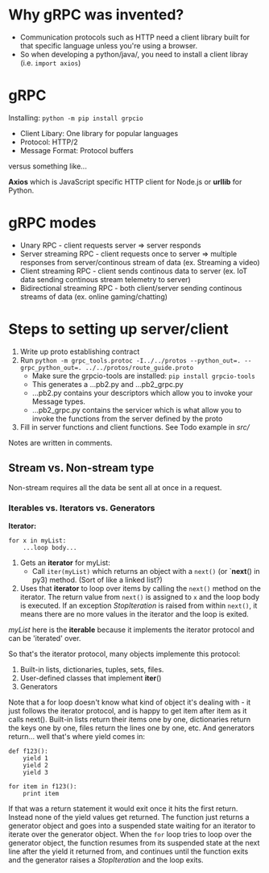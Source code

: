 # Why gRPC was invented?
* Communication protocols such as HTTP need a client library built for that specific language unless you're using a browser.
* So when developing a python/java/<insert-language-here>, you need to install a client libray (i.e. `import axios`)

# gRPC

Installing: `python -m pip install grpcio`
* Client Libary: One library for popular languages
* Protocol: HTTP/2
* Message Format: Protocol buffers

versus something like...

__Axios__ which is JavaScript specific HTTP client for Node.js or __urllib__ for Python.

# gRPC modes
* Unary RPC - client requests server => server responds
* Server streaming RPC - client requests once to server => multiple responses from server/continous stream of data (ex. Streaming a video)
* Client streaming RPC -  client sends continous data to server (ex. IoT data sending continous stream telemetry to server)
* Bidirectional streaming RPC - both client/server sending continous streams of data (ex. online gaming/chatting)

# Steps to setting up server/client

1. Write up proto establishing contract
2. Run `python -m grpc_tools.protoc -I../../protos --python_out=. --grpc_python_out=. ../../protos/route_guide.proto`
    - Make sure the grpcio-tools are installed: `pip install grpcio-tools`
    - This generates a ...pb2.py and ...pb2_grpc.py
    - ...pb2.py contains your descriptors which allow you to invoke your Message types.
    - ...pb2_grpc.py contains the servicer which is what allow you to invoke the functions from the server defined by the proto
3. Fill in server functions and client functions. See Todo example in *src/*

Notes are written in comments.

## Stream vs. Non-stream type
Non-stream requires all the data be sent all at once in a request.

### Iterables vs. Iterators vs. Generators

**Iterator:**

```
for x in myList:
    ...loop body...
```

1. Gets an __iterator__ for myList:
    - Call `iter(myList)` which returns an object with a `next()` (or `__next__() in py3) method. (Sort of like a linked list?)
2.  Uses that __iterator__ to loop over items by calling the `next()` method on the iterator. The return value from `next()` is assigned to `x` and the loop body is executed. If an exception *StopIteration* is raised from within `next()`, it means there are no more values in the iterator and the loop is exited.

*myList* here is the **iterable** because it implements the iterator protocol and can be 'iterated' over.

So that's the iterator protocol, many objects implemente this protocol:

1. Built-in lists, dictionaries, tuples, sets, files.
2. User-defined classes that implement __iter__()
3. Generators

Note that a for loop doesn't know what kind of object it's dealing with - it just follows the iterator protocol, and is happy to get item after item as it calls next(). Built-in lists return their items one by one, dictionaries return the keys one by one, files return the lines one by one, etc. And generators return... well that's where yield comes in:

```
def f123():
    yield 1
    yield 2
    yield 3

for item in f123():
    print item
```

If that was a return statement it would exit once it hits the first return. Instead none of the yield values get returned. The function just returns a generator object and goes into a suspended state waiting for an iterator to iterate over the generator object. When the `for` loop tries to loop over the generator object, the function resumes from its suspended state at the next line after the yield it returned from, and continues until the function exits and the generator raises a *StopIteration* and the loop exits.